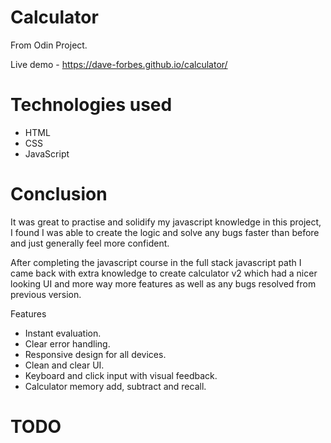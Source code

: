 # Calculator

From Odin Project.

Live demo - https://dave-forbes.github.io/calculator/

# Technologies used

- HTML
- CSS
- JavaScript

# Conclusion

It was great to practise and solidify my javascript knowledge in this project, I found I was able to create the logic and solve any bugs faster than before and just generally feel more confident.

After completing the javascript course in the full stack javascript path I came back with extra knowledge to create calculator v2 which had a nicer looking UI and more way more features as well as any bugs resolved from previous version.

Features

- Instant evaluation.
- Clear error handling.
- Responsive design for all devices.
- Clean and clear UI.
- Keyboard and click input with visual feedback.
- Calculator memory add, subtract and recall.

# TODO
